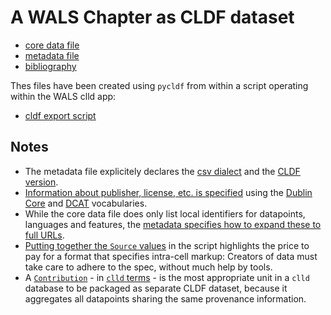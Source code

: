 A WALS Chapter as CLDF dataset
==============================

- [core data file](wals-chapter-1.csv)
- [metadata file](wals-chapter-1.csv-metadata.json)
- [bibliography](wals-chapter-1.bib)

Thes files have been created using `pycldf` from within a script operating within the WALS clld app:

- [cldf export script](cldf.py)


Notes
-----

- The metadata file explicitely declares the [csv dialect](https://github.com/glottobank/cldf/blob/master/examples/wals/wals-chapter-1.csv-metadata.json#L2-L6) and the [CLDF version](https://github.com/glottobank/cldf/blob/master/examples/wals/wals-chapter-1.csv-metadata.json#L12).
- [Information about publisher, license, etc. is specified](https://github.com/glottobank/cldf/blob/master/examples/wals/wals-chapter-1.csv-metadata.json#L7-L16) using the [Dublin Core](http://dublincore.org/documents/2012/06/14/dcmi-terms/?v=terms) and [DCAT](https://www.w3.org/TR/vocab-dcat/) vocabularies.
- While the core data file does only list local identifiers for datapoints, languages and features, the [metadata specifies how to expand these to full URLs](https://github.com/glottobank/cldf/blob/master/examples/wals/wals-chapter-1.csv-metadata.json#L24).
- [Putting together the `Source` values](https://github.com/glottobank/cldf/blob/master/examples/wals/cldf.py#L20-L23) in the script highlights the price to pay for a format that specifies intra-cell markup: Creators of data must take care to adhere to the spec, without much help by tools.
- A [`Contribution`](https://github.com/glottobank/cldf/blob/master/examples/wals/cldf.py#L89) - in [`clld` terms](https://github.com/clld/clld/blob/master/clld/db/models/contribution.py#L28) - is the most appropriate unit in a `clld` database to be packaged as separate CLDF dataset, because it aggregates all datapoints sharing the same provenance information.
